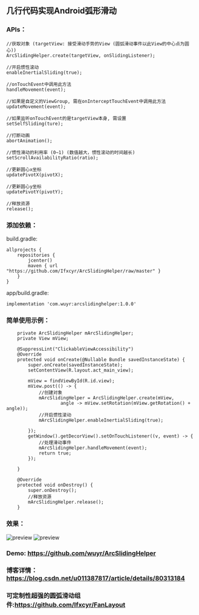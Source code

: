 ## 几行代码实现Android弧形滑动
### APIs： 
```
//获取对象 (targetView: 接受滑动手势的View (圆弧滑动事件以此View的中心点为圆心))
ArcSlidingHelper.create(targetView, onSlidingListener);

//开启惯性滚动
enableInertialSliding(true);

//onTouchEvent中调用此方法
handleMovement(event);

//如果是自定义的ViewGroup, 需在onInterceptTouchEvent中调用此方法
updateMovement(event);

//如果监听onTouchEvent的是targetView本身, 需设置
setSelfSliding(ture);

//打断动画
abortAnimation();

//惯性滑动的利用率 (0~1) (数值越大，惯性滚动的时间越长)
setScrollAvailabilityRatio(ratio);

//更新圆心x坐标
updatePivotX(pivotX);

//更新圆心y坐标
updatePivotY(pivotY);

//释放资源
release();
```
### 添加依赖：
build.gradle:
```
allprojects {
    repositories {
        jcenter()
        maven { url "https://github.com/Ifxcyr/ArcSlidingHelper/raw/master" }
    }
}
```
app/build.gradle:
```
implementation 'com.wuyr:arcslidinghelper:1.0.0'
```
### 简单使用示例：
```
    private ArcSlidingHelper mArcSlidingHelper;
    private View mView;

    @SuppressLint("ClickableViewAccessibility")
    @Override
    protected void onCreate(@Nullable Bundle savedInstanceState) {
        super.onCreate(savedInstanceState);
        setContentView(R.layout.act_main_view);

        mView = findViewById(R.id.view);
        mView.post(() -> {
            //创建对象
            mArcSlidingHelper = ArcSlidingHelper.create(mView,
                    angle -> mView.setRotation(mView.getRotation() + angle));
            //开启惯性滚动
            mArcSlidingHelper.enableInertialSliding(true);

        });
        getWindow().getDecorView().setOnTouchListener((v, event) -> {
            //处理滑动事件
            mArcSlidingHelper.handleMovement(event);
            return true;
        });

    }

    @Override
    protected void onDestroy() {
        super.onDestroy();
        //释放资源
        mArcSlidingHelper.release();
    }
```
### 效果：
![preview](https://github.com/wuyr/ArcSlidingHelper/raw/master/preview.gif) ![preview](https://github.com/wuyr/ArcSlidingHelper/raw/master/preview2.gif)
### Demo: https://github.com/wuyr/ArcSlidingHelper
### 博客详情：https://blog.csdn.net/u011387817/article/details/80313184
### 可定制性超强的圆弧滑动组件:https://github.com/Ifxcyr/FanLayout

